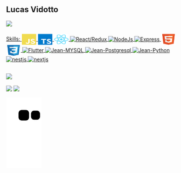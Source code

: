 ## Lucas Vidotto
 <div>
  <a href="https://github.com/LucasVidotto">
  <img height="180em" src="https://github-readme-stats.vercel.app/api?username=lucasvidotto&show_icons=true&theme=dracula&include_all_commits=true&count_private=true"/>

</div>
<div style="display: inline_block"><br>
<span> Skills:</span>
  <img align="center" alt="Js" height="30" width="40" src="https://raw.githubusercontent.com/devicons/devicon/master/icons/javascript/javascript-plain.svg">
  <img align="center" alt="Ts" height="30" width="40" src="https://raw.githubusercontent.com/devicons/devicon/master/icons/typescript/typescript-plain.svg">
  <img align="center" alt="React" height="30" width="40" src="https://raw.githubusercontent.com/devicons/devicon/master/icons/react/react-original.svg">
  <img align="center" alt="React/Redux" height="30" width="40" src="https://skillicons.dev/icons?i=redux" />
  <img align="center" alt="NodeJs" height="30" width="40" src="https://skillicons.dev/icons?i=nodejs" />
  <img align="center" alt="Express" height="30" width="40" src="https://skillicons.dev/icons?i=express" />
  <img align="center" alt="HTML" height="30" width="40" src="https://raw.githubusercontent.com/devicons/devicon/master/icons/html5/html5-original.svg">
  <img align="center" alt="CSS" height="30" width="40" src="https://raw.githubusercontent.com/devicons/devicon/master/icons/css3/css3-original.svg">
  <img align="center" alt="Flutter" height="30" width="40" src="https://skillicons.dev/icons?i=flutter" />
  <img align="center" alt="Jean-MYSQL" height="50" widht="40" src="https://cdn.jsdelivr.net/gh/devicons/devicon/icons/mysql/mysql-original-wordmark.svg"/>
  <img align="center" alt="Jean-Postgresql" height="50" widht="40" src="https://cdn.jsdelivr.net/gh/devicons/devicon/icons/postgresql/postgresql-original.svg"/>
  <img align="center" alt="Jean-Python" height="50" widht="40" src="https://cdn.jsdelivr.net/gh/devicons/devicon/icons/python/python-plain-wordmark.svg"/>
  <img align="center" alt="nestjs" height="30" width="40" src="https://skillicons.dev/icons?i=nestjs" />
  <img align="center" alt="nextjs" height="30" width="40" src="https://skillicons.dev/icons?i=nextjs" />
</div>
  
  ##
  
<div> 

  <a href="https://instagram.com/Lucas_D_Vidotto" target="_blank"><img src="https://img.shields.io/badge/-Instagram-%23E4405F?style=for-the-badge&logo=instagram&logoColor=white" target="_blank"></a>

  <a href = "mailto:lucasvidotto3@gmail.com"><img src="https://img.shields.io/badge/-Gmail-%23333?style=for-the-badge&logo=gmail&logoColor=white" target="_blank"></a>
  <a href="https://www.linkedin.com/in/lucas-vidotto-58a4a0127/" target="_blank"><img src="https://img.shields.io/badge/-LinkedIn-%230077B5?style=for-the-badge&logo=linkedin&logoColor=white" target="_blank"></a> 
 
  ![Snake animation](https://github.com/rafaballerini/rafaballerini/blob/output/github-contribution-grid-snake.svg)
 
</div>
